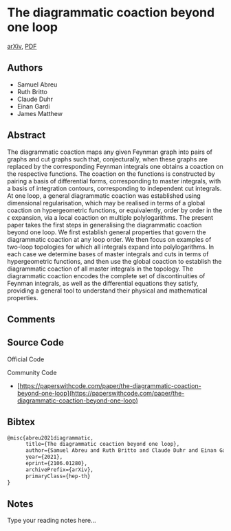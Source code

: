 
# The diagrammatic coaction beyond one loop

[arXiv](https://arxiv.org/abs/2106.01280), [PDF](https://arxiv.org/pdf/2106.01280.pdf)

## Authors

- Samuel Abreu
- Ruth Britto
- Claude Duhr
- Einan Gardi
- James Matthew

## Abstract

The diagrammatic coaction maps any given Feynman graph into pairs of graphs and cut graphs such that, conjecturally, when these graphs are replaced by the corresponding Feynman integrals one obtains a coaction on the respective functions. The coaction on the functions is constructed by pairing a basis of differential forms, corresponding to master integrals, with a basis of integration contours, corresponding to independent cut integrals. At one loop, a general diagrammatic coaction was established using dimensional regularisation, which may be realised in terms of a global coaction on hypergeometric functions, or equivalently, order by order in the $\epsilon$ expansion, via a local coaction on multiple polylogarithms. The present paper takes the first steps in generalising the diagrammatic coaction beyond one loop. We first establish general properties that govern the diagrammatic coaction at any loop order. We then focus on examples of two-loop topologies for which all integrals expand into polylogarithms. In each case we determine bases of master integrals and cuts in terms of hypergeometric functions, and then use the global coaction to establish the diagrammatic coaction of all master integrals in the topology. The diagrammatic coaction encodes the complete set of discontinuities of Feynman integrals, as well as the differential equations they satisfy, providing a general tool to understand their physical and mathematical properties.

## Comments



## Source Code

Official Code



Community Code

- [https://paperswithcode.com/paper/the-diagrammatic-coaction-beyond-one-loop](https://paperswithcode.com/paper/the-diagrammatic-coaction-beyond-one-loop)

## Bibtex

```tex
@misc{abreu2021diagrammatic,
      title={The diagrammatic coaction beyond one loop}, 
      author={Samuel Abreu and Ruth Britto and Claude Duhr and Einan Gardi and James Matthew},
      year={2021},
      eprint={2106.01280},
      archivePrefix={arXiv},
      primaryClass={hep-th}
}
```

## Notes

Type your reading notes here...

